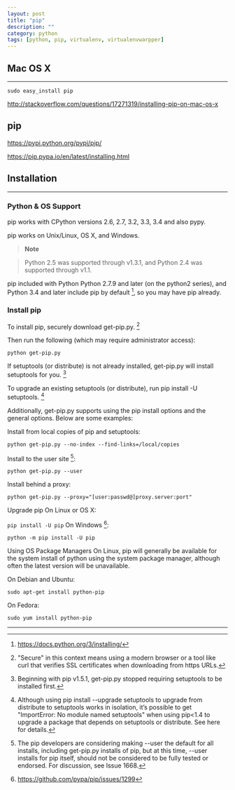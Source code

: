 ```yaml
---
layout: post
title: "pip"
description: ""
category: python
tags: [python, pip, virtualenv, virtualenvwarpper]
---
```



## Mac OS X
---

`sudo easy_install pip`

<http://stackoverflow.com/questions/17271319/installing-pip-on-mac-os-x>

## pip

<https://pypi.python.org/pypi/pip/>

<https://pip.pypa.io/en/latest/installing.html>

## Installation
---

### Python & OS Support

pip works with CPython versions 2.6, 2.7, 3.2, 3.3, 3.4 and also pypy.

pip works on Unix/Linux, OS X, and Windows.

> **Note**

> Python 2.5 was supported through v1.3.1, and Python 2.4 was supported through v1.1.

pip included with Python
Python 2.7.9 and later (on the python2 series), and Python 3.4 and later include pip by default [^1], so you may have pip already.

### Install pip

To install pip, securely download get-pip.py. [^2]

Then run the following (which may require administrator access):

`python get-pip.py`

If setuptools (or distribute) is not already installed, get-pip.py will install setuptools for you. [^3]

To upgrade an existing setuptools (or distribute), run pip install -U setuptools. [^4]

Additionally, get-pip.py supports using the pip install options and the general options. Below are some examples:

Install from local copies of pip and setuptools:

`python get-pip.py --no-index --find-links=/local/copies`

Install to the user site [^5]:

`python get-pip.py --user`

Install behind a proxy:

`python get-pip.py --proxy="[user:passwd@]proxy.server:port"`

Upgrade pip
On Linux or OS X:

`pip install -U pip`
On Windows [^6]:

`python -m pip install -U pip`

Using OS Package Managers
On Linux, pip will generally be available for the system install of python using the system package manager, although often the latest version will be unavailable.

On Debian and Ubuntu:

`sudo apt-get install python-pip`

On Fedora:

`sudo yum install python-pip`

---

[^1]:	<https://docs.python.org/3/installing/>

[^2]:	"Secure" in this context means using a modern browser or a tool like curl that verifies SSL certificates when downloading from https URLs.

[^3]:	Beginning with pip v1.5.1, get-pip.py stopped requiring setuptools to be installed first.

[^4]:	Although using pip install --upgrade setuptools to upgrade from distribute to setuptools works in isolation, it’s possible to get "ImportError: No module named setuptools" when using pip<1.4 to upgrade a package that depends on setuptools or distribute. See here for details.

[^5]:	The pip developers are considering making --user the default for all installs, including get-pip.py installs of pip, but at this time, --user installs for pip itself, should not be considered to be fully tested or endorsed. For discussion, see Issue 1668.

[^6]:	<https://github.com/pypa/pip/issues/1299>
